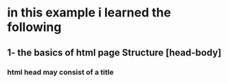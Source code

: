 # in this example i learned the following

## 1- the basics of html page Structure [head-body]

###  html head may consist of a title <title>.
###  html body contain the bage view of your website and consist of tags,css,scripts.

## 2- html tags 

### "<h1>" is first heading title 
### "<p>"  is a paragraph text